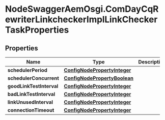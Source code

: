 # NodeSwaggerAemOsgi.ComDayCqRewriterLinkcheckerImplLinkCheckerTaskProperties

## Properties
Name | Type | Description | Notes
------------ | ------------- | ------------- | -------------
**schedulerPeriod** | [**ConfigNodePropertyInteger**](ConfigNodePropertyInteger.md) |  | [optional] 
**schedulerConcurrent** | [**ConfigNodePropertyBoolean**](ConfigNodePropertyBoolean.md) |  | [optional] 
**goodLinkTestInterval** | [**ConfigNodePropertyInteger**](ConfigNodePropertyInteger.md) |  | [optional] 
**badLinkTestInterval** | [**ConfigNodePropertyInteger**](ConfigNodePropertyInteger.md) |  | [optional] 
**linkUnusedInterval** | [**ConfigNodePropertyInteger**](ConfigNodePropertyInteger.md) |  | [optional] 
**connectionTimeout** | [**ConfigNodePropertyInteger**](ConfigNodePropertyInteger.md) |  | [optional] 


